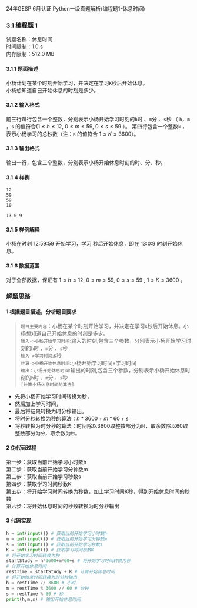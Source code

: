 
24年GESP 6月认证 Python一级真题解析(编程题1-休息时间)  

### 3.1 编程题 1  

试题名称：休息时间  
时间限制：1.0 s  
内存限制：512.0 MB  

#### 3.1.1 题面描述  

小杨计划在某个时刻开始学习，并决定在学习``K``秒后开始休息。    
小杨想知道自己开始休息的时刻是多少。  

#### 3.1.2 输入格式  

前三行每行包含一个整数，分别表示小杨开始学习时刻的``h``时 、``m``分 、``s``秒 （ ``h``，``m`` ，``s`` 的值符合($1 \leq h \leq 12$, $0 \leq m \leq 59$, $0 \leq s \leq 59$ ）。
第四行包含一个整数``k`` ，表示小杨学习的总秒数（注：``K`` 的值符合  $1 \leq K \leq 3600$）。  

#### 3.1.3 输出格式

输出一行，包含三个整数，分别表示小杨开始休息时刻的时、分、秒。

#### 3.1.4 样例

```
12
59
59
10
```

```
13 0 9
```

#### 3.1.5 样例解释

小杨在时刻 12:59:59 开始学习，学习 秒后开始休息，即在 13:0:9 时刻开始休息。

#### 3.1.6 数据范围

对于全部数据，保证有 $1 \leq h \leq 12$, $0 \leq m \leq 59$, $0 \leq s \leq 59$ , $1 \leq K \leq 3600$ 。

### 解题思路

#### 1 根据题目描述，分析题目要求

>``题目主要内容``：小杨在某个时刻开始学习，并决定在学习``K``秒后开始休息。小杨想知道自己开始休息的时刻是多少。  
``输入->小杨开始学习时间``:输入的时刻,包含三个参数，分别表示小杨开始学习时刻的``h``时 、``m``分 、``s``秒  
``输入->学习时间``:``K``秒  
``计算->小杨开始休息时间``:小杨开始学习时间+学习时间  
``输出：小杨开始休息时间``:输出的时刻,包含三个参数，分别表示小杨开始休息时刻的``h``时 、``m``分 、``s``秒  
``[计算小杨休息时间的算法]``:

* 先将小杨开始学习时间转换为秒，  
* 然后加上学习时间，  
* 最后将结果转换为时分秒输出。  
* 将时分秒转换为秒的算法：$h*3600+m*60+s$
* 将秒转换为时分秒的算法：时间除以3600取整数部分为``时``，取余数除以60取整数部分为``分``，取余数为``秒``。

#### 2 伪代码过程

第一步：获取当前开始学习小时数h  
第二步：获取当前开始学习分钟数m  
第三步：获取当前开始学习秒数s  
第四步：获取学习时间秒数K  
第五步：将开始学习时间转换为秒数，加上学习时间K秒，得到开始休息时间的秒数  
第六步：将开始休息时间的秒数转换为时分秒输出

#### 3 代码实现

```python
h = int(input()) # 获取当前开始学习小时数h
m = int(input()) # 获取当前开始学习分钟数m
s = int(input()) # 获取当前开始学习秒数s
K = int(input()) # 获取学习时间秒数K
# 将开始学习时间转换为秒
startStudy = h*3600+m*60+s # 将开始学习时间转换为秒
# 计算开始休息时间
restTime = startStudy + K # 计算开始休息时间
# 将开始休息时间转换为时分秒输出
h = restTime // 3600 # 小时
m = restTime % 3600 // 60 # 分钟
s = restTime % 60 # 秒
print(h,m,s) # 输出开始休息时间
```
